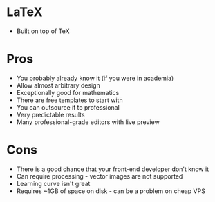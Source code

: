 # LaTeX

* Built on top of TeX

# Pros

* You probably already know it (if you were in academia)
* Allow almost arbitrary design
* Exceptionally good for mathematics
* There are free templates to start with
* You can outsource it to professional
* Very predictable results
* Many professional-grade editors with live preview

# Cons

* There is a good chance that your front-end developer don't know it
* Can require processing - vector images are not supported
* Learning curve isn't great
* Requires ~1GB of space on disk - can be a problem on cheap VPS

